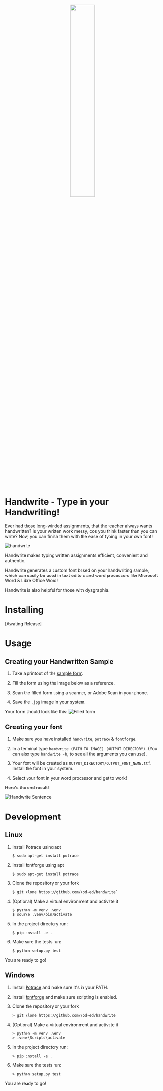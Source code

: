 <p align="center">
    <a href="https://github.com/cod-ed/simulate">
        <img src="https://raw.githubusercontent.com/cod-ed/assets/handwrite/logo.svg" width=40%>
        </img>
    </a>
</p>

# Handwrite - Type in your Handwriting!

Ever had those long-winded assignments, that the teacher always wants handwritten?
Is your written work messy, cos you think faster than you can write?
Now, you can finish them with the ease of typing in your own font!

![handwrite](https://raw.githubusercontent.com/cod-ed/assets/handwrite/handwrite.gif)

Handwrite makes typing written assignments efficient, convenient and authentic.

Handwrite generates a custom font based on your handwriting sample, which can easily be used in text editors and word processors like Microsoft Word & Libre Office Word!

Handwrite is also helpful for those with dysgraphia.

# Installing

[Awating Release]

# Usage

## Creating your Handwritten Sample

1. Take a printout of the [sample form](https://github.com/cod-ed/handwrite/raw/main/handwrite_sample.pdf).

2. Fill the form using the image below as a reference.

3. Scan the filled form using a scanner, or Adobe Scan in your phone.

4. Save the `.jpg` image in your system.

Your form should look like this:
![Filled form](https://raw.githubusercontent.com/cod-ed/assets/handwrite/handwrite_filled_form.jpg)

## Creating your font

1. Make sure you have installed `handwrite`, `potrace` & `fontforge`.

2. In a terminal type `handwrite (PATH_TO_IMAGE) (OUTPUT_DIRECTORY)`.
(You can also type `handwrite -h`, to see all the arguments you can use).

3. Your font will be created as `OUTPUT_DIRECTORY/OUTPUT_FONT_NAME.ttf`. Install the font in your system.

4. Select your font in your word processor and get to work!

Here's the end result!

![Handwrite Sentence](https://raw.githubusercontent.com/cod-ed/assets/handwrite/handwrite_sentence.png)

# Development

## Linux

1. Install Potrace using apt

    ```console
    $ sudo apt-get install potrace
    ```

2. Install fontforge using apt

    ```console
    $ sudo apt-get install potrace
    ```

3. Clone the repository or your fork

    ```console
    $ git clone https://github.com/cod-ed/handwrite`
    ```

4. (Optional) Make a virtual environment and activate it

    ```console
    $ python -m venv .venv
    $ source .venv/bin/activate
    ```

5. In the project directory run:

    ```console
    $ pip install -e .
    ```

6. Make sure the tests run:

    ```console
    $ python setup.py test
    ```

You are ready to go!

## Windows

1. Install [Potrace](http://potrace.sourceforge.net/#downloading) and make sure it's in your PATH.

2. Install [fontforge](https://fontforge.org/en-US/downloads/) and make sure scripting is enabled.

3. Clone the repository or your fork

    ```console
    > git clone https://github.com/cod-ed/handwrite
    ```

4. (Optional) Make a virtual environment and activate it

    ```console
    > python -m venv .venv
    > .venv\Scripts\activate
    ```

5. In the project directory run:

    ```console
    > pip install -e .
    ```

6. Make sure the tests run:

    ```console
    > python setup.py test
    ```

You are ready to go!
